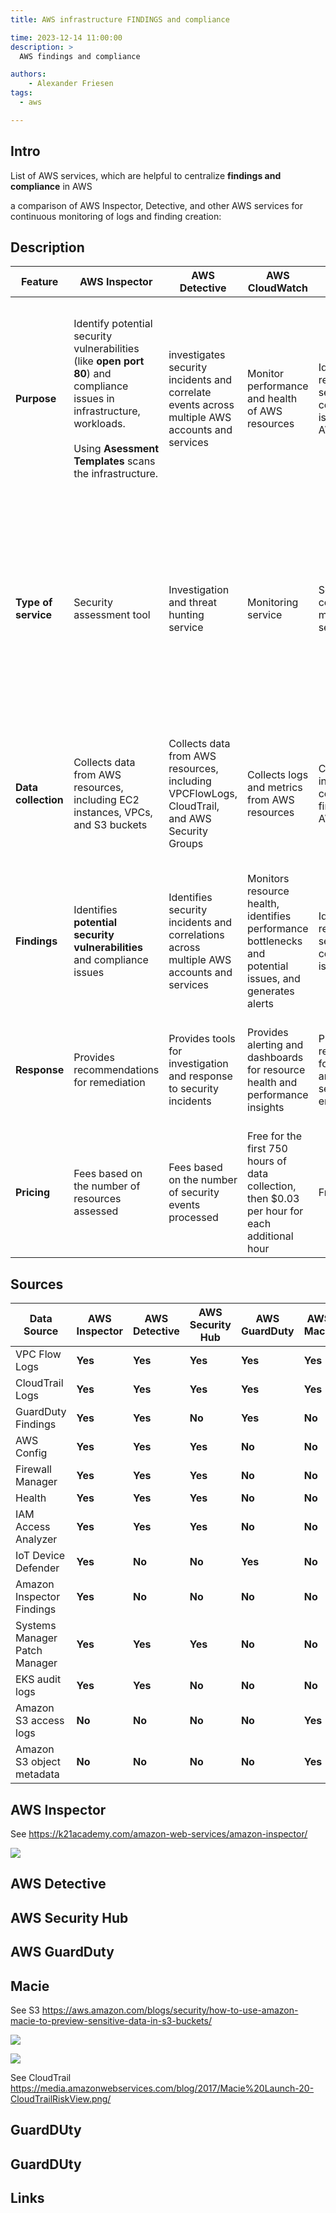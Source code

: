```yaml
---
title: AWS infrastructure FINDINGS and compliance

time: 2023-12-14 11:00:00
description: >
  AWS findings and compliance

authors:
    - Alexander Friesen
tags:
  - aws

---
```


## Intro

List of AWS services, which are helpful to centralize **findings and compliance** in AWS

a comparison of AWS Inspector, Detective, and other AWS services for continuous monitoring of logs and finding creation:


## Description


| Feature             | AWS Inspector                                                                   | AWS Detective                                                                                 | AWS CloudWatch                                                                                          | AWS Security Hub                                                                   | AWS GuardDuty                                                                                                          | Macie |
|---------------------|---------------------------------------------------------------------------------|-----------------------------------------------------------------------------------------------|---------------------------------------------------------------------------------------------------------|------------------------------------------------------------------------------------|------------------------------------------------------------------------------------------------------------------------|-----------------------------------------------------------------|
| **Purpose**         | Identify potential security vulnerabilities (like **open port 80**) and compliance issues in infrastructure, workloads. <br><br> Using **Asessment Templates** scans the infrastructure.   | investigates security incidents and correlate events across multiple AWS accounts and services | Monitor performance and health of AWS resources                                                         | Identify and remediate security and compliance issues across AWS accounts          | Continuously monitors for activity such as **unusual API calls** or **potentially unauthorized deployments**. To indicate a possible account **compromise**, **security threats** and **suspicious** activities                                   | Discovers, **classifies**, and **protects** sensitive data in Amazon S3 buckets |
| **Type of service** | Security assessment tool                                                        | Investigation and threat hunting service                                                      | Monitoring service                                                                                      | Security and compliance management service                                         | Security incident and event management (SIEM) service                                                                  | Uses machine learning and pattern matching to identify sensitive data in Amazon S3 buckets, such as personally identifiable information (PII), financial data, and intellectual property |
| **Data collection** | Collects data from AWS resources, including EC2 instances, VPCs, and S3 buckets | Collects data from AWS resources, including VPCFlowLogs, CloudTrail, and AWS Security Groups  | Collects logs and metrics from AWS resources                                                            | Collects security information and compliance findings from AWS resources           | Collects security events from various sources, including AWS resources, cloud services, and on-premises infrastructure | Amazon S3 access logs, Amazon CloudTrail logs, and other data sources associated with Amazon S3 buckets |
| **Findings**        | Identifies **potential security vulnerabilities** and compliance issues             | Identifies security incidents and correlations across multiple AWS accounts and services      | Monitors resource health, identifies performance bottlenecks and potential issues, and generates alerts | Identifies and remediates security and compliance issues                           | Detects and investigates security threats, suspicious activities, and anomalous behavior                               | Sensitive data discovery, classification, and tagging |
| **Response**        | Provides recommendations for remediation                                        | Provides tools for investigation and response to security incidents                           | Provides alerting and dashboards for resource health and performance insights                           | Provides recommendations for remediation and automates security policy enforcement | Provides alerts, dashboards, and other tools for security threat detection and investigation                           |  Organizations that need to discover, classify, and protect sensitive data in Amazon S3 buckets |
| **Pricing**         | Fees based on the number of resources assessed                                  | Fees based on the number of security events processed                                         | Free for the first 750 hours of data collection, then $0.03 per hour for each additional hour           | Free                                                                               | Fees based on the number of data ingestion points and the usage of advanced features                                   | Pay-per-usage, based on the storage capacity of the Amazon S3 buckets analyzed |

## Sources

| Data Source | AWS Inspector | AWS Detective | AWS Security Hub | AWS GuardDuty | AWS Macie |
|---|---|---|---|---|---|
| VPC Flow Logs | **Yes** | **Yes** | **Yes** | **Yes** | **Yes** |
| CloudTrail Logs | **Yes** | **Yes** | **Yes** | **Yes** | **Yes** |
| GuardDuty Findings | **Yes** | **Yes** | **No** | **Yes** | **No** |
| AWS Config | **Yes** | **Yes** | **Yes** | **No** | **No** |
| Firewall Manager | **Yes** | **Yes** | **Yes** | **No** | **No** |
| Health | **Yes** | **Yes** | **Yes** | **No** | **No** |
| IAM Access Analyzer | **Yes** | **Yes** | **Yes** | **No** | **No** |
| IoT Device Defender | **Yes** | **No** | **No** | **Yes** | **No** |
| Amazon Inspector Findings | **Yes** | **No** | **No** | **No** | **No** |
| Systems Manager Patch Manager | **Yes** | **Yes** | **Yes** | **No** | **No** |
| EKS audit logs | **Yes** | **Yes** | **No** | **No** | **No** |
| Amazon S3 access logs | **No** | **No** | **No** | **No** | **Yes** |
| Amazon S3 object metadata | **No** | **No** | **No** | **No** | **Yes** |


## AWS Inspector

See <https://k21academy.com/amazon-web-services/amazon-inspector/>

![](https://k21academy.com/wp-content/uploads/2021/05/Again-Review-Findings.gif)


## AWS Detective


## AWS Security Hub

## AWS GuardDuty

## Macie

See S3 <https://aws.amazon.com/blogs/security/how-to-use-amazon-macie-to-preview-sensitive-data-in-s3-buckets/>

![](https://d2908q01vomqb2.cloudfront.net/22d200f8670dbdb3e253a90eee5098477c95c23d/2022/11/25/img2-9.png)


![](https://d2908q01vomqb2.cloudfront.net/22d200f8670dbdb3e253a90eee5098477c95c23d/2022/11/25/img3-5.png)

See CloudTrail <https://media.amazonwebservices.com/blog/2017/Macie%20Launch-20-CloudTrailRiskView.png/>


## GuardDUty



## GuardDUty

## Links

 

